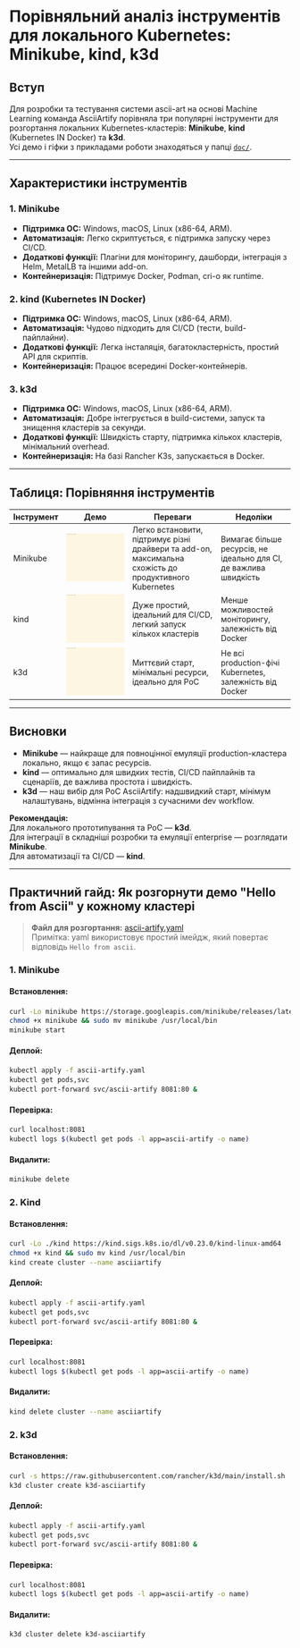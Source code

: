 # Порівняльний аналіз інструментів для локального Kubernetes: Minikube, kind, k3d

## Вступ
Для розробки та тестування системи ascii-art на основі Machine Learning команда AsciiArtify порівняла три популярні інструменти для розгортання локальних Kubernetes-кластерів: **Minikube**, **kind** (Kubernetes IN Docker) та **k3d**.  
Усі демо і гіфки з прикладами роботи знаходяться у папці [`doc/`](./doc).

---

## Характеристики інструментів

### 1. Minikube
- **Підтримка ОС:** Windows, macOS, Linux (x86-64, ARM).
- **Автоматизація:** Легко скриптується, є підтримка запуску через CI/CD.
- **Додаткові функції:** Плагіни для моніторингу, дашборди, інтеграція з Helm, MetalLB та іншими add-on.
- **Контейнеризація:** Підтримує Docker, Podman, cri-o як runtime.

### 2. kind (Kubernetes IN Docker)
- **Підтримка ОС:** Windows, macOS, Linux (x86-64, ARM).  
- **Автоматизація:** Чудово підходить для CI/CD (тести, build-пайплайни).
- **Додаткові функції:** Легка інсталяція, багатокластерність, простий API для скриптів.
- **Контейнеризація:** Працює всередині Docker-контейнерів.

### 3. k3d
- **Підтримка ОС:** Windows, macOS, Linux (x86-64, ARM).
- **Автоматизація:** Добре інтегрується в build-системи, запуск та знищення кластерів за секунди.
- **Додаткові функції:** Швидкість старту, підтримка кількох кластерів, мінімальний overhead.
- **Контейнеризація:** На базі Rancher K3s, запускається в Docker.

---

## Таблиця: Порівняння інструментів

| Інструмент | Демо | Переваги | Недоліки |
|------------|------|----------|----------|
| Minikube | ![minikube.gif](./minikube.gif) | Легко встановити, підтримує різні драйвери та add-on, максимальна схожість до продуктивного Kubernetes | Вимагає більше ресурсів, не ідеально для CI, де важлива швидкість |
| kind      | ![kind.gif](./kind.gif)         | Дуже простий, ідеальний для CI/CD, легкий запуск кількох кластерів | Менше можливостей моніторингу, залежність від Docker |
| k3d       | ![k3d.gif](./k3d.gif)           | Миттєвий старт, мінімальні ресурси, ідеально для PoC | Не всі production-фічі Kubernetes, залежність від Docker |

---

## Висновки

- **Minikube** — найкраще для повноцінної емуляції production-кластера локально, якщо є запас ресурсів.
- **kind** — оптимально для швидких тестів, CI/CD пайплайнів та сценаріїв, де важлива простота і швидкість.
- **k3d** — наш вибір для PoC AsciiArtify: надшвидкий старт, мінімум налаштувань, відмінна інтеграція з сучасними dev workflow.

**Рекомендація:**  
Для локального прототипування та PoC — **k3d**.  
Для інтеграції в складніші розробки та емуляції enterprise — розглядати **Minikube**.  
Для автоматизації та CI/CD — **kind**.

---

## Практичний гайд: Як розгорнути демо "Hello from Ascii" у кожному кластері

> **Файл для розгортання:** [ascii-artify.yaml](./ascii-artify.yaml)  
> Примітка: yaml використовує простий імейдж, який повертає відповідь `Hello from ascii`.

### 1. Minikube

#### Встановлення:
```bash
curl -Lo minikube https://storage.googleapis.com/minikube/releases/latest/minikube-linux-amd64
chmod +x minikube && sudo mv minikube /usr/local/bin
minikube start
```
#### Деплой:
```bash
kubectl apply -f ascii-artify.yaml
kubectl get pods,svc
kubectl port-forward svc/ascii-artify 8081:80 &
```

#### Перевірка:
```bash
curl localhost:8081
kubectl logs $(kubectl get pods -l app=ascii-artify -o name)
```

#### Видалити:
```bash
minikube delete
```

### 2. Kind

#### Встановлення:
```bash
curl -Lo ./kind https://kind.sigs.k8s.io/dl/v0.23.0/kind-linux-amd64
chmod +x kind && sudo mv kind /usr/local/bin
kind create cluster --name asciiartify
```

#### Деплой:
```bash
kubectl apply -f ascii-artify.yaml
kubectl get pods,svc
kubectl port-forward svc/ascii-artify 8081:80 &
```

#### Перевірка:
```bash
curl localhost:8081
kubectl logs $(kubectl get pods -l app=ascii-artify -o name)
```

#### Видалити:
```bash
kind delete cluster --name asciiartify
```

### 2. k3d

#### Встановлення:
```bash
curl -s https://raw.githubusercontent.com/rancher/k3d/main/install.sh | bash
k3d cluster create k3d-asciiartify
```

#### Деплой:
```bash
kubectl apply -f ascii-artify.yaml
kubectl get pods,svc
kubectl port-forward svc/ascii-artify 8081:80 &
```

#### Перевірка:
```bash
curl localhost:8081
kubectl logs $(kubectl get pods -l app=ascii-artify -o name)
```

#### Видалити:
```bash
k3d cluster delete k3d-asciiartify
```